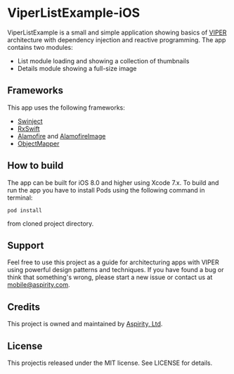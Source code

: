 # ViperListExample-iOS
ViperListExample is a small and simple application showing basics of [VIPER](https://www.objc.io/issues/13-architecture/viper/) architecture with dependency injection and reactive programming. 
The app contains two modules:
* List module loading and showing a collection of thumbnails
* Details module showing a full-size image

## Frameworks
This app uses the following frameworks:
* [Swinject](https://github.com/Swinject/Swinject)
* [RxSwift](https://github.com/ReactiveX/RxSwift)
* [Alamofire](https://github.com/Alamofire/Alamofire) and [AlamofireImage](https://github.com/Alamofire/AlamofireImage)
* [ObjectMapper](https://github.com/Hearst-DD/ObjectMapper)

## How to build
The app can be built for iOS 8.0 and higher using Xcode 7.x.
To build and run the app you have to install Pods using the following command in terminal:
```
pod install
```
from cloned project directory.

## Support
Feel free to use this project as a guide for architecturing apps with VIPER using powerful design patterns and techniques.
If you have found a bug or think that something's wrong, please start a new issue or contact us at [mobile@aspirity.com](mailto:mobile@aspirity.com).

## Credits
This project is owned and maintained by [Aspirity, Ltd](http://aspirity.com).

## License
This projectis released under the MIT license. See LICENSE for details.
